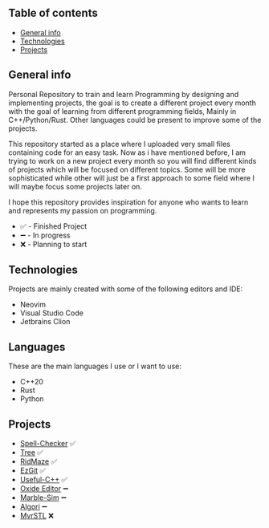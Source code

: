 ## Table of contents
* [General info](#general-info)
* [Technologies](#technologies)
* [Projects](#projects)

## General info
Personal Repository to train and learn Programming by designing and implementing projects, the goal is to create a different project every month with the goal of learning from different programming fields, Mainly in C++/Python/Rust. Other languages could be present to improve some of the projects. 

This repository started as a place where I uploaded very small files containing code for an easy task. Now as i have mentioned before, I am trying to work on a new project every month so you will find different kinds of projects which will be focused on different topics. Some will be more sophisticated while other will just be a first approach to some field where I will maybe focus some projects later on.

I hope this repository provides inspiration for anyone who wants to learn and represents my passion on programming.
* ✅ - Finished Project
* ➖ - In progress
* ❌ - Planning to start

## Technologies
Projects are mainly created with some of the following editors and IDE:
* Neovim
* Visual Studio Code
* Jetbrains Clion

## Languages
These are the main languages I use or I want to use:
* C++20
* Rust
* Python
	
## Projects
* [Spell-Checker](Spell-Checker) ✅
* [Tree](Tree) ✅
* [RidMaze](RidMaze) ✅
* [EzGit](EzGit) ✅
* [Useful-C++](Useful-C++) ✅
* [Oxide Editor](Oxide-Editor) ➖
* [Marble-Sim](Marble-Sim) ➖
* [Algori](Algori) ➖
* [MvrSTL](MvrSTL) ❌
